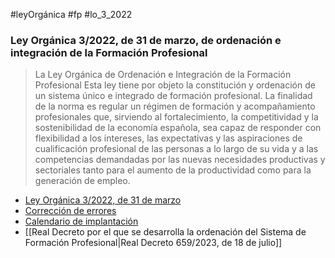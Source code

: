
#leyOrgánica #fp #lo_3_2022

### Ley Orgánica 3/2022, de 31 de marzo, de ordenación e integración de la Formación Profesional

> La Ley Orgánica de Ordenación e Integración de la Formación Profesional Esta ley tiene por objeto la constitución y ordenación de un sistema único e integrado de formación profesional. La finalidad de la norma es regular un régimen de formación y acompañamiento profesionales que, sirviendo al fortalecimiento, la competitividad y la sostenibilidad de la economía española, sea capaz de responder con flexibilidad a los intereses, las expectativas y las aspiraciones de cualificación profesional de las personas a lo largo de su vida y a las competencias demandadas por las nuevas necesidades productivas y sectoriales tanto para el aumento de la productividad como para la generación de empleo.

- [Ley Orgánica 3/2022, de 31 de marzo](https://www.boe.es/boe/dias/2022/04/01/pdfs/BOE-A-2022-5139.pdf)
- [Corrección de errores](https://www.boe.es/boe/dias/2021/02/23/pdfs/BOE-A-2021-2761.pdf)
- [Calendario de implantación](https://boe.es/boe/dias/2023/04/12/pdfs/BOE-A-2023-9045.pdf)
- [[Real Decreto por el que se desarrolla la ordenación del Sistema de Formación Profesional|Real Decreto 659/2023, de 18 de julio]]


